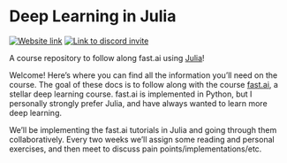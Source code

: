 # Deep Learning in Julia

[![Website link](https://img.shields.io/badge/URL-website-blue)](http://www.deep-learning.club/)
[![Link to discord invite](https://img.shields.io/badge/Chat-discord-teal?logo=discord)](https://discord.gg/xKjGn9m6)

A course repository to follow along fast.ai using [Julia](https://julialang.org)!

Welcome! Here’s where you can find all the information you’ll need on the course. The goal of these docs is to follow along with the course [fast.ai](https://fast.ai), a stellar deep learning course. fast.ai is implemented in Python, but I personally strongly prefer Julia, and have always wanted to learn more deep learning. 

We’ll be implementing the fast.ai tutorials in Julia and going through them collaboratively. Every two weeks we’ll assign some reading and personal exercises, and then meet to discuss pain points/implementations/etc. 

